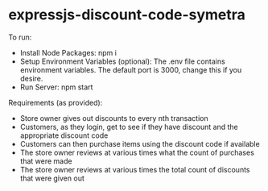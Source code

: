 # expressjs-discount-code-symetra
 
To run:

- Install Node Packages: npm i
- Setup Environment Variables (optional): The .env file contains environment variables. The default port is 3000, change this if you desire.
- Run Server: npm start

Requirements (as provided):
- Store owner gives out discounts to every nth transaction
- Customers, as they login, get to see if they have discount and the appropriate discount code
- Customers can then purchase items using the discount code if available
- The store owner reviews at various times what the count of purchases that were made
- The store owner reviews at various times the total count of discounts that were given out
